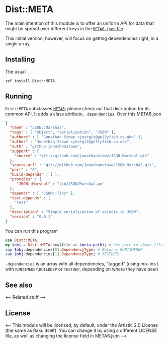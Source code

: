 # Dist::META

The main intention of this module is to offer an uniform API for data that
 might be spread over different keys in the
 [`META6.json` file](https://docs.raku.org/language/modules#index-entry-META6.json-META6.json).

This initial version, however, will focus on getting dependencies right, in a
 single array.
 
## Installing

The usual 

    zef install Dist::META

## Running

`Dist::META` subclasses [`META6`](https://github.com/jonathanstowe/META6
); please check out that distribution for its common API. It adds a class
 attribute, `.dependencies`. Over this META6.json
 
```json
{
  "name" : "JSON::Marshal",
  "tags" : [ "object", "serialisation", "JSON" ],
  "authors" : [ "Jonathan Stowe <jns+git@gellyfish.co.uk>" ],
  "author" : "Jonathan Stowe <jns+git@gellyfish.co.uk>",
  "auth" : "github:jonathanstowe",
  "support" : {
    "source" : "git://github.com/jonathanstowe/JSON-Marshal.git"
  },
  "source-url" : "git://github.com/jonathanstowe/JSON-Marshal.git",
  "perl" : "6",
  "build-depends" : [ ],
  "provides" : {
     "JSON::Marshal" : "lib/JSON/Marshal.pm"
  },
  "depends" : [ "JSON::Tiny" ],
  "test-depends" : [
    "Test"
  ],
  "description" : "Simple serialisation of objects to JSON",
  "version" : "0.0.1"
}
```

You can run this program

```raku
use Dist::META;
my $obj = Dist::META.new(file => $meta-path); # Use path to above file
say $obj.dependencies[0].DependencyType; # Returns RUNTIMEDEP
say $obj.dependencies[1].DependencyType; # TESTDEP;
```

`.dependencies` is an array with all dependencies, "tagged" (using mix-ins
) with `RUNTIMEDEP`,`BUILDDEP` or `TESTDEP`, depending on where they have been 

## See also

<-- Related stuff -->

## License
<-- 
This module will be licensed, by default, under the Artistic 2.0 License (the same as Raku itself). You can change it by using a different LICENSE file, as well as changing the license field in META6.json -->
